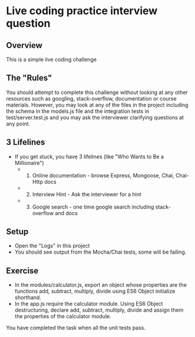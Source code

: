# Live coding practice interview question

## Overview

This is a simple live coding challenge

## The "Rules"

You should attempt to complete this challenge without looking at any other resources such as googling, stack-overflow, documentation or course materials. However, you may look at any of the files in the project including the schema in the models.js file and the integration tests in test/server.test.js and you may ask the interviewer clarifying questions at any point.

## 3 Lifelines

* If you get stuck, you have 3 lifelines (like "Who Wants to Be a Millionaire")
    * 1. Online documentation - browse Express, Mongoose, Chai, Chai-Http docs
    * 2. Interview Hint - Ask the interviewer for a hint
    * 3. Google search - one time google search including stack-overflow and docs

## Setup

* Open the "Logs" in this project
* You should see output from the Mocha/Chai tests, some will be failing.

## Exercise

* In the modules/calculator.js, export an object whose properties are the functions add, subtract, multiply, divide using ES6 Object initialize shorthand.
* In the app.js require the calculator module. Using ES6 Object destructuring, declare add, subtract, multiply, divide and assign them the properties of the calculator module.

You have completed the task when all the unit tests pass.